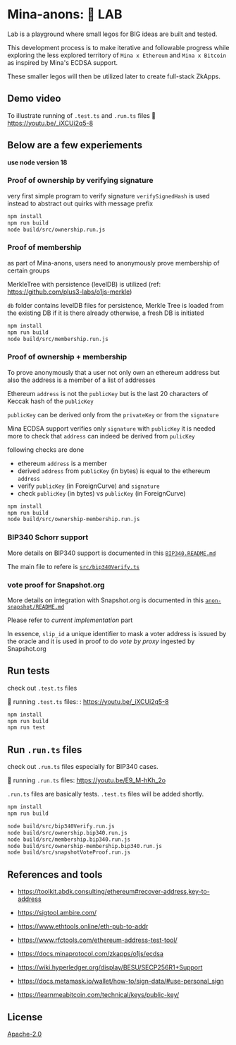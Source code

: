 # Mina-anons: 🔬 LAB

Lab is a playground where small legos for BIG ideas are built and tested.

This development process is to make iterative and followable progress while exploring the less explored territory of `Mina x Ethereum` and `Mina x Bitcoin` as inspired by Mina's ECDSA support.

These smaller legos will then be utilized later to create full-stack ZkApps.

## Demo video

To illustrate running of `.test.ts` and `.run.ts` files
🎥 https://youtu.be/_iXCUi2q5-8

## Below are a few experiements

**use node version 18**

### Proof of ownership by verifying signature

very first simple program to verify signature
`verifySignedHash` is used instead to abstract out quirks with message prefix 

```sh
npm install
npm run build
node build/src/ownership.run.js
```

### Proof of membership

as part of Mina-anons, users need to anonymously prove membership of certain groups

MerkleTree with persistence (levelDB) is utilized (ref: https://github.com/plus3-labs/o1js-merkle)

`db` folder contains levelDB files for persistence, Merkle Tree is loaded from the existing DB if it is there already
otherwise, a fresh DB is initiated

```sh
npm install
npm run build
node build/src/membership.run.js
```

### Proof of ownership + membership

To prove anonymously that a user not only own an ethereum address but also the address is a member of a list of addresses

Ethereum `address` is not the `publicKey` but is the last 20 characters of Keccak hash of the `publicKey`

`publicKey` can be derived only from the `privateKey` or from the `signature`

Mina ECDSA support verifies only `signature` with `publicKey`
it is needed more to check that `address` can indeed be derived from `pulicKey`

following checks are done
- ethereum `address` is a member
- derived `address` from `publicKey` (in bytes) is equal to the ethereum `address`
- verify `publicKey` (in ForeignCurve) and `signature`
- check `publicKey` (in bytes) vs `publicKey` (in ForeignCurve)

```sh
npm install
npm run build
node build/src/ownership-membership.run.js
```

### BIP340 Schorr support

More details on BIP340 support is documented in this [`BIP340.README.md`](BIP340.README.md)

The main file to refere is [`src/bip340Verify.ts`](src/bip340Verify.ts)

### vote proof for Snapshot.org

More details on integration with Snapshot.org is documented in this [`anon-snapshot/README.md`](../anon-snapshot/README.md)

Please refer to _current implementation_ part

In essence, `slip_id` a unique identifier to mask a voter address is issued by the oracle and it is used in proof to do _vote by proxy_ ingested by Snapshot.org

## Run tests
check out `.test.ts` files

🎥 running `.test.ts` files: : https://youtu.be/_iXCUi2q5-8

```sh
npm install
npm run build
npm run test
```

## Run `.run.ts` files
check out `.run.ts` files especially for BIP340 cases.

🎥 running `.run.ts` files: https://youtu.be/E9_M-hKh_2o

`.run.ts` files are basically tests. `.test.ts` files will be added shortly.

```sh
npm install
npm run build

node build/src/bip340Verify.run.js
node build/src/ownership.bip340.run.js
node build/src/membership.bip340.run.js
node build/src/ownership-membership.bip340.run.js
node build/src/snapshotVoteProof.run.js
```

## References and tools
- https://toolkit.abdk.consulting/ethereum#recover-address,key-to-address
- https://sigtool.ambire.com/
- https://www.ethtools.online/eth-pub-to-addr
- https://www.rfctools.com/ethereum-address-test-tool/

- https://docs.minaprotocol.com/zkapps/o1js/ecdsa
- https://wiki.hyperledger.org/display/BESU/SECP256R1+Support
- https://docs.metamask.io/wallet/how-to/sign-data/#use-personal_sign
- https://learnmeabitcoin.com/technical/keys/public-key/

## License

[Apache-2.0](LICENSE)
